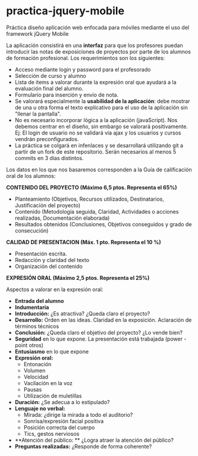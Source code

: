 # practica-jquery-mobile
Práctica diseño aplicación web enfocada para móviles mediante el uso del framework jQuery Mobile

La aplicación consistirá en una **interfaz** para que los profesores puedan introducir las notas de exposiciones de proyectos por parte de los alumnos de formación profesional. 
Los requerimientos son los siguientes:
- Acceso mediante login y password para el profesorado
- Selección de curso y alumno
- Lista de items a valorar durante la expresión oral que ayudará a la evaluación final del alumno.
- Formulario para inserción y envío de nota.
- Se valorará especialmente la **usabilidad de la aplicación**: debe mostrar de una u otra forma el texto explicativo para el uso de la aplicación sin "llenar la pantalla".
- No es necesario incorporar lógica a la aplicación (javaScript). Nos debemos centrar en el diseño, sin embargo se valorará positivamente. Ej: El login de usuario no se validará vía ajax y los usuarios y cursos vendrán preconfigurados.
- La práctica se colgará en infenlaces y se desarrollará utilizando git a partir de un fork de este repositorio. Serán necesarios al menos 5 commits en 3 días distintos.

Los datos en los que nos  basaremos corresponden a la Guía de calificación oral de los alumnos:

**CONTENIDO DEL PROYECTO     (Máximo 6,5 ptos.   Representa el 65%)**
- Planteamiento (Objetivos, Recursos utilizados, Destinatarios, Justificación del proyecto)
- Contenido (Metodología seguida, Claridad, Actividades o acciones realizadas, Documentación elaborada) 
- Resultados obtenidos (Conclusiones, Objetivos conseguidos y grado de consecución)

**CALIDAD DE PRESENTACION (Máx. 1 pto.  Representa el 10 %)**
- Presentación escrita. 
- Redacción y claridad del texto
- Organización del contenido

**EXPRESIÓN ORAL  (Máximo 2,5 ptos.  Representa el 25%)**

Aspectos a valorar en la expresión oral:
- **Entrada del alumno**
- **Indumentaria**
- **Introducción:** ¿Es atractiva? ¿Queda claro el proyecto?
- **Desarrollo:** Orden en las ideas. Claridad en la exposición. Aclaración de términos técnicos
- **Conclusión:** ¿Queda claro el objetivo del proyecto? ¿Lo vende bien?
- **Seguridad** en lo que expone. La presentación está trabajada (power -point otros)
- **Entusiasmo** en lo que expone
- **Expresión oral:**
    - Entonación
    - Volumen
    - Velocidad
    - Vacilación en la voz
    - Pausas
    - Utilización de muletillas
- **Duración:** ¿Se adecua a lo estipulado?
- **Lenguaje no verbal:**
    - Mirada: ¿dirige la mirada a todo el auditorio?
    - Sonrisa/expresión facial positiva
    - Posición correcta del  cuerpo
    - Tics, gestos nerviosos
- **Atención del público: ** ¿Logra atraer la atención del público?
- **Preguntas realizadas:** ¿Responde de forma coherente?
